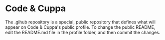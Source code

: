 # Code & Cuppa

The .gihub repository is a special, public repository that defines what will appear on Code & Cuppa's public profile.  To change the public README, edit the README.md file in the profile folder, and then commit the changes.
